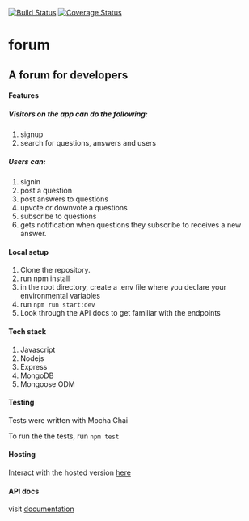[![Build Status](https://travis-ci.com/OlatunjiYso/forum.svg?branch=develop)](https://travis-ci.com/OlatunjiYso/forum)
[![Coverage Status](https://coveralls.io/repos/github/OlatunjiYso/forum/badge.svg?branch=develop)](https://coveralls.io/github/OlatunjiYso/forum?branch=develop)

# forum
## A forum for developers

#### Features
##### Visitors on the app can do the following:
1. signup
2. search for questions, answers and users

##### Users can:
1. signin
2. post a question
3. post answers to questions
4. upvote or downvote a questions
5. subscribe to questions
6. gets notification when questions they subscribe to receives a new answer.

#### Local setup
1. Clone the repository.
2. run npm install
3. in the root directory, create a .env file where you declare your environmental variables
4. run `npm run start:dev`
4. Look through the API docs to get familiar with the endpoints

#### Tech stack
1. Javascript
2. Nodejs
3. Express
4. MongoDB
5. Mongoose ODM 

#### Testing
Tests were written with Mocha Chai

To run the the tests, run `npm test`


#### Hosting
Interact with the hosted version [here](https://foroum.herokuapp.com/forum/apis/v1/)

#### API docs
visit [documentation](https://foroum.herokuapp.com/forum/apis/v1/docs)
